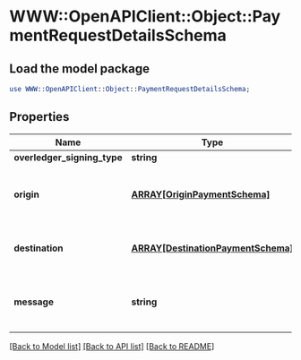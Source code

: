 # WWW::OpenAPIClient::Object::PaymentRequestDetailsSchema

## Load the model package
```perl
use WWW::OpenAPIClient::Object::PaymentRequestDetailsSchema;
```

## Properties
Name | Type | Description | Notes
------------ | ------------- | ------------- | -------------
**overledger_signing_type** | **string** |  | [optional] 
**origin** | [**ARRAY[OriginPaymentSchema]**](OriginPaymentSchema.md) | Where is this transaction coming from | [optional] 
**destination** | [**ARRAY[DestinationPaymentSchema]**](DestinationPaymentSchema.md) | The Destination of this transaction | [optional] 
**message** | **string** | Any text-based element of the data payload | [optional] 

[[Back to Model list]](../README.md#documentation-for-models) [[Back to API list]](../README.md#documentation-for-api-endpoints) [[Back to README]](../README.md)


